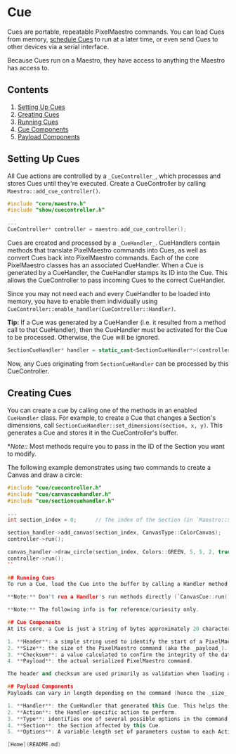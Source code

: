 # Cue
Cues are portable, repeatable PixelMaestro commands. You can load Cues from memory, [schedule Cues](#show.md) to run at a later time, or even send Cues to other devices via a serial interface.

Because Cues run on a Maestro, they have access to anything the Maestro has access to.

## Contents
1. [Setting Up Cues](#setting-up-cues)
2. [Creating Cues](#creating-cues)
3. [Running Cues](#running-cues)
4. [Cue Components](#cue-components)
5. [Payload Components](#payload-components)

## Setting Up Cues
All Cue actions are controlled by a `_CueController_`, which processes and stores Cues until they're executed. Create a CueController by calling `Maestro::add_cue_controller()`.

```c++
#include "core/maestro.h"
#include "show/cuecontroller.h"

...
CueController* controller = maestro.add_cue_controller();
```

Cues are created and processed by a `_CueHandler_`. CueHandlers contain methods that translate PixelMaestro commands into Cues, as well as convert Cues back into PixelMaestro commands. Each of the core PixelMaestro classes has an associated CueHandler. When a Cue is generated by a CueHandler, the CueHandler stamps its ID into the Cue. This allows the CueController to pass incoming Cues to the correct CueHandler.

Since you may not need each and every CueHandler to be loaded into memory, you have to enable them individually using `CueController::enable_handler(CueController::Handler)`.

**Tip:** If a Cue was generated by a CueHandler (i.e. it resulted from a method call to that CueHandler), then the CueHandler must be activated for the Cue to be processed. Otherwise, the Cue will be ignored.

```c++
SectionCueHandler* handler = static_cast<SectionCueHandler*>(controller->enable_handler(CueController::Handler::SectionHandler));
```

Now, any Cues originating from `SectionCueHandler` can be processed by this CueController.

## Creating Cues
You can create a cue by calling one of the methods in an enabled `CueHandler` class. For example, to create a Cue that changes a Section's dimensions, call `SectionCueHandler::set_dimensions(section, x, y)`. This generates a Cue and stores it in the CueController's buffer.

**Note::* Most methods require you to pass in the ID of the Section you want to modify.

The following example demonstrates using two commands to create a Canvas and draw a circle:
```c++
#include "cue/cuecontroller.h"
#include "cue/canvascuehandler.h"
#include "cue/sectioncuehandler.h"

...
int section_index = 0;		// The index of the Section (in `Maestro::sections_`). This is required for almost all Cues.

section_handler->add_canvas(section_index, CanvasType::ColorCanvas);
controller->run();

canvas_handler->draw_circle(section_index, Colors::GREEN, 5, 5, 2, true);
controller->run();
``

## Running Cues
To run a Cue, load the Cue into the buffer by calling a Handler method, then use `CueController::run()`. To run an existing Cue (i.e. from an outside source), call `CueController::load(unsigned char*)` and pass in the Cue directly. The CueController will verify and unpack the Cue before sending it off to the correct Handler.

**Note:** Don't run a Handler's run methods directly (`CanvasCue::run()`, `SectionCue::run()`, etc.), as this will bypass error checking and validation.

**Note:** The following info is for reference/curiosity only.

## Cue Components
At its core, a Cue is just a string of bytes approximately 20 characters long. Each Cue consists of four parts:

1. **Header**: a simple string used to identify the start of a PixelMaestro Cue.
2. **Size**: the size of the PixelMaestro command (aka the _payload_).
3. **Checksum**: a value calculated to confirm the integrity of the data received. This is done by summing up the entire command, dividing by 256, and taking the remainder.
4. **Payload**: the actual serialized PixelMaestro command.

The header and checksum are used primarily as validation when loading a Cue from an external source, or sending a Cue to another device.

## Payload Components
Payloads can vary in length depending on the command (hence the _size_ component), but all payloads start with at least three of these parts:

1. **Handler**: the CueHandler that generated this Cue. This helps the CueController delegate incoming Cues to different Handlers.
2. **Action**: the Handler-specific action to perform.
3. **Type**: identifies one of several possible options in the command, e.g. a canvas type or font name.
4. **Section**: the Section affected by this Cue.
5. **Options**: A variable-length set of parameters custom to each Action.

[Home](README.md)
